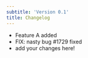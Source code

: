 ```yaml
---
subtitle: 'Version 0.1'
title: Changelog
---
```


-   Feature A added
-   FIX: nasty bug \#1729 fixed
-   add your changes here!
